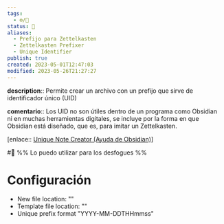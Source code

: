 ```yaml
---
tags:
  - ⚙️/🔌
status: 🔳
aliases:
  - Prefijo para Zettelkasten
  - Zettelkasten Prefixer
  - Unique Identifier
publish: true
created: 2023-05-01T12:47:03
modified: 2023-05-26T21:27:27
---
```


**description**:: Permite crear un archivo con un prefijo que sirve de identificador único (UID)

**comentario**:: Los UID no son útiles dentro de un programa como Obsidian ni en muchas herramientas digitales, se incluye por la forma en que Obsidian está diseñado, que es, para imitar un Zettelkasten.

[enlace:: [Unique Note Creator (Ayuda de Obsidian)](https://help.obsidian.md/Plugins/Unique+note+creator)]

#🔔 %% Lo puedo utilizar para los desfogues %%

# Configuración

- New file location: ""
- Template file location: ""
- Unique prefix format "YYYY-MM-DDTHHmmss"